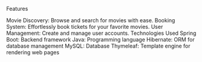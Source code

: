 Features

Movie Discovery: Browse and search for movies with ease.
Booking System: Effortlessly book tickets for your favorite movies.
User Management: Create and manage user accounts.
Technologies Used
Spring Boot: Backend framework
Java: Programming language
Hibernate: ORM for database management
MySQL: Database
Thymeleaf: Template engine for rendering web pages
